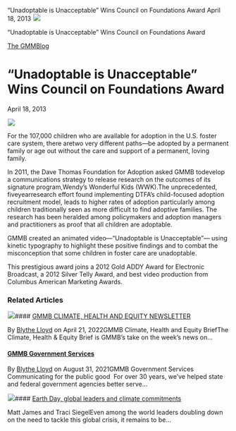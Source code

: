 



“Unadoptable is Unacceptable” Wins Council on Foundations Award
April 18, 2013
![](data:image/gif;base64,R0lGODlhAQABAAAAACH5BAEKAAEALAAAAAABAAEAAAICTAEAOw==)![](https://www.gmmb.com/wp-content/uploads/2015/11/NewsImages_Awards.jpg)



“Unadoptable is Unacceptable” Wins Council on Foundations Award





 [The GMMBlog](/blog/)



##### 

 “Unadoptable is Unacceptable” Wins Council on Foundations Award
===============================================================


April 18, 2013



![](data:image/gif;base64,R0lGODlhAQABAAAAACH5BAEKAAEALAAAAAABAAEAAAICTAEAOw==)![](https://www.gmmb.com/wp-content/uploads/2015/11/NewsImages_Awards-552x552.jpg) 


For the 107,000 children who are available for adoption in the U.S. foster care system, there aretwo very different paths—be adopted by a permanent family or age out without the care and support of a permanent, loving family.


In 2011, the Dave Thomas Foundation for Adoption asked GMMB todevelop a communications strategy to release research on the outcomes of its signature program,Wendy’s Wonderful Kids (WWK).The unprecedented, fiveyearresearch effort found implementing DTFA’s child-focused adoption recruitment model, leads to higher rates of adoption particularly among children traditionally seen as more difficult to find adoptive families. The research has been heralded among policymakers and adoption managers and practitioners as proof that all children are adoptable.


GMMB created an animated video—“Unadoptable is Unacceptable”— using kinetic typography to highlight these positive findings and to combat the misconception that some children in foster care are unadoptable.


This prestigious award joins a 2012 Gold ADDY Award for Electronic Broadcast, a 2012 Silver Telly Award, and best video production from Columbus American Marketing Awards.









### Related Articles

![](data:image/gif;base64,R0lGODlhAQABAAAAACH5BAEKAAEALAAAAAABAAEAAAICTAEAOw==)![](https://www.gmmb.com/wp-content/uploads/2022/03/Picture1-1-380x200.png)#### [GMMB CLIMATE, HEALTH AND EQUITY NEWSLETTER](https://www.gmmb.com/climate/)

By [Blythe Lloyd](https://www.gmmb.com/author/blloyd/) on April 21, 2022GMMB Climate, Health and Equity BriefThe Climate, Health & Equity Brief is GMMB’s take on the week’s news on…

#### [GMMB Government Services](https://www.gmmb.com/governmentservices/)

By [Blythe Lloyd](https://www.gmmb.com/author/blloyd/) on August 31, 2021GMMB Government Services  Communicating for the public good  For over 30 years, we’ve helped state and federal government agencies better serve…

![](data:image/gif;base64,R0lGODlhAQABAAAAACH5BAEKAAEALAAAAAABAAEAAAICTAEAOw==)![](https://www.gmmb.com/wp-content/uploads/2021/04/b5197d82-9fb4-4c84-a8d9-e468348c4c67-380x200.jpg)#### [Earth Day, global leaders and climate commitments](https://www.gmmb.com/news/earth-day-global-leaders-and-climate-commitments/)

Matt James and Traci SiegelEven among the world leaders doubling down on the need to tackle this global crisis, it remains to be…




